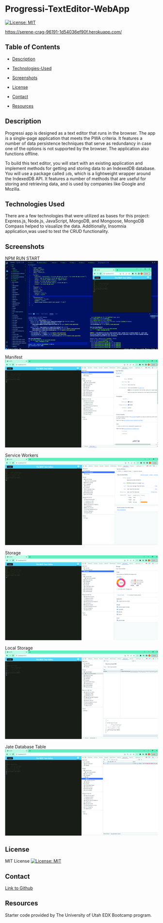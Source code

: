 # Progressi-TextEditor-WebApp

[![License: MIT](https://img.shields.io/badge/License-MIT-yellow.svg)](https://opensource.org/licenses/MIT)

https://serene-crag-96191-1d54036ef90f.herokuapp.com/

## Table of Contents

- [Description](#description)

- [Technologies-Used](#technologies-used)

- [Screenshots](#screenshots)

- [License](#license)

- [Contact](#contact)

- [Resources](#resources)

## Description

Progressi app is designed as a text editor that runs in the browser. The app is a single-page application that meets the PWA criteria. It features a number of data persistence techniques that serve as redundancy in case one of the options is not supported by the browser. The application also functions offline.

To build this text editor, you will start with an existing application and implement methods for getting and storing data to an IndexedDB database. You will use a package called `idb`, which is a lightweight wrapper around the IndexedDB API. It features a number of methods that are useful for storing and retrieving data, and is used by companies like Google and Mozilla.


## Technologies Used

There are a few technologies that were utilized as bases for this project: Express.js, Node.js, JavaScript, MongoDB, and Mongoose, MongoDB Compass helped to visualize the data. Additionally, Insomnia application,was used to test the CRUD functionality.


## Screenshots

NPM RUN START 
![alt text](./Assets/Run-01.jpg) 

Manifest
![alt text](./Assets/ApplicationManifest-01.jpg)

Service Workers
![alt text](./Assets/ServiceWorkers-01.jpg)

Storage
![alt text](./Assets/Storage-01.jpg)

Local Storage
![alt text](./Assets/LocalStorage-01.jpg)

Jate Database Table
![alt text](./Assets/JateDatabaseTable-01.jpg)

## License

MIT License
[![License: MIT](https://img.shields.io/badge/License-MIT-yellow.svg)](https://opensource.org/licenses/MIT)

## Contact

[Link to Github](https://github.com/anna071387)

## Resources

Starter code provided by The University of Utah EDX Bootcamp program.